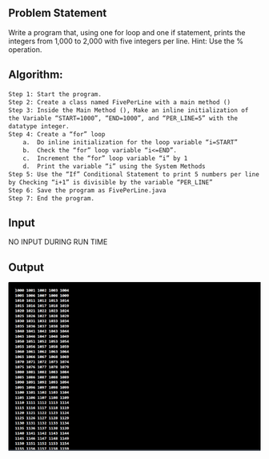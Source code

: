 ## Problem Statement

Write a program that, using one for loop and one if statement, prints the integers from 1,000 to 2,000 with five integers per line. Hint: Use the % operation.


## Algorithm:

    Step 1:	Start the program.
	Step 2: Create a class named FivePerLine with a main method ()
    Step 3: Inside the Main Method (), Make an inline initialization of the Variable “START=1000”, “END=1000”, and “PER_LINE=5” with the datatype integer.
    Step 4: Create a “for” loop
        a.	Do inline initialization for the loop variable “i=START”
        b.	Check the “for” loop variable “i<=END”.
        c.	Increment the “for” loop variable “i” by 1
        d.	Print the variable “i” using the System Methods
    Step 5: Use the “If” Conditional Statement to print 5 numbers per line by Checking “i+1” is divisible by the variable “PER_LINE”
    Step 6: Save the program as FivePerLine.java
	Step 7: End the program.


## Input

NO INPUT DURING RUN TIME

## Output

![Alt text](image-23.png)

